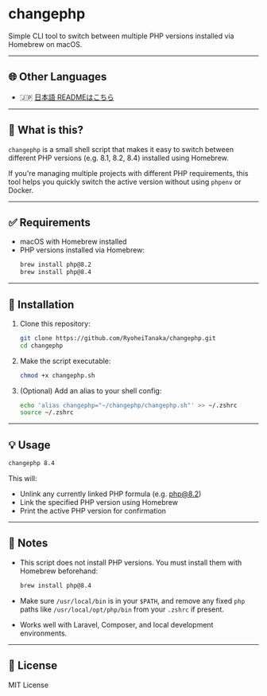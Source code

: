 # changephp

Simple CLI tool to switch between multiple PHP versions installed via Homebrew on macOS.

---

## 🌐 Other Languages

- 🇯🇵 [日本語 READMEはこちら](./README.ja.md)

---

## 🔧 What is this?

`changephp` is a small shell script that makes it easy to switch between different PHP versions (e.g. 8.1, 8.2, 8.4) installed using Homebrew.

If you're managing multiple projects with different PHP requirements, this tool helps you quickly switch the active version without using `phpenv` or Docker.

---

## ✅ Requirements

- macOS with Homebrew installed
- PHP versions installed via Homebrew:
  ```bash
  brew install php@8.2
  brew install php@8.4
  ```

---

## 🚀 Installation

1. Clone this repository:
   ```bash
   git clone https://github.com/RyoheiTanaka/changephp.git
   cd changephp
   ```

2. Make the script executable:
   ```bash
   chmod +x changephp.sh
   ```

3. (Optional) Add an alias to your shell config:
   ```bash
   echo 'alias changephp="~/changephp/changephp.sh"' >> ~/.zshrc
   source ~/.zshrc
   ```

---

## 💡 Usage

```bash
changephp 8.4
```

This will:
- Unlink any currently linked PHP formula (e.g. php@8.2)
- Link the specified PHP version using Homebrew
- Print the active PHP version for confirmation

---

## 🧠 Notes

- This script does not install PHP versions. You must install them with Homebrew beforehand:
  ```bash
  brew install php@8.4
  ```

- Make sure `/usr/local/bin` is in your `$PATH`, and remove any fixed `php` paths like `/usr/local/opt/php/bin` from your `.zshrc` if present.

- Works well with Laravel, Composer, and local development environments.

---

## 📄 License

MIT License
